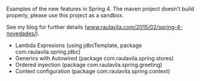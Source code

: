 Examples of the new features in Spring 4. The maven project doesn't build properly, please use this project as a sandbox.

See my blog for further details (www.raulavila.com/2015/02/spring-4-novedades/).

* Lambda Expresions (using jdbcTemplate, package com.raulavila.spring.jdbc)
* Generics with Autowired (package com.raulavila.spring.stores)
* Ordered inyection (package com.raulavila.spring.greeting)
* Context configuration (package com.raulavila.spring.context)
